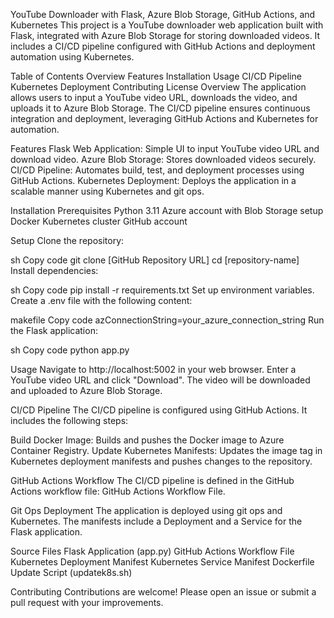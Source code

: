 YouTube Downloader with Flask, Azure Blob Storage, GitHub Actions, and Kubernetes
This project is a YouTube downloader web application built with Flask, integrated with Azure Blob Storage for storing downloaded videos. It includes a CI/CD pipeline configured with GitHub Actions and deployment automation using Kubernetes.


Table of Contents
Overview
Features
Installation
Usage
CI/CD Pipeline
Kubernetes Deployment
Contributing
License
Overview
The application allows users to input a YouTube video URL, downloads the video, and uploads it to Azure Blob Storage. The CI/CD pipeline ensures continuous integration and deployment, leveraging GitHub Actions and Kubernetes for automation.


Features
Flask Web Application: Simple UI to input YouTube video URL and download video.
Azure Blob Storage: Stores downloaded videos securely.
CI/CD Pipeline: Automates build, test, and deployment processes using GitHub Actions.
Kubernetes Deployment: Deploys the application in a scalable manner using Kubernetes and git ops.


Installation
Prerequisites
Python 3.11
Azure account with Blob Storage setup
Docker
Kubernetes cluster
GitHub account


Setup
Clone the repository:


sh
Copy code
git clone [GitHub Repository URL]
cd [repository-name]
Install dependencies:


sh
Copy code
pip install -r requirements.txt
Set up environment variables. Create a .env file with the following content:


makefile
Copy code
azConnectionString=your_azure_connection_string
Run the Flask application:


sh
Copy code
python app.py


Usage
Navigate to http://localhost:5002 in your web browser.
Enter a YouTube video URL and click "Download".
The video will be downloaded and uploaded to Azure Blob Storage.


CI/CD Pipeline
The CI/CD pipeline is configured using GitHub Actions. It includes the following steps:

Build Docker Image: Builds and pushes the Docker image to Azure Container Registry.
Update Kubernetes Manifests: Updates the image tag in Kubernetes deployment manifests and pushes changes to the repository.


GitHub Actions Workflow
The CI/CD pipeline is defined in the GitHub Actions workflow file: GitHub Actions Workflow File.


Git Ops Deployment
The application is deployed using git ops and Kubernetes. The manifests include a Deployment and a Service for the Flask application.


Source Files
Flask Application (app.py)
GitHub Actions Workflow File
Kubernetes Deployment Manifest
Kubernetes Service Manifest
Dockerfile
Update Script (updatek8s.sh)


Contributing
Contributions are welcome! Please open an issue or submit a pull request with your improvements.
